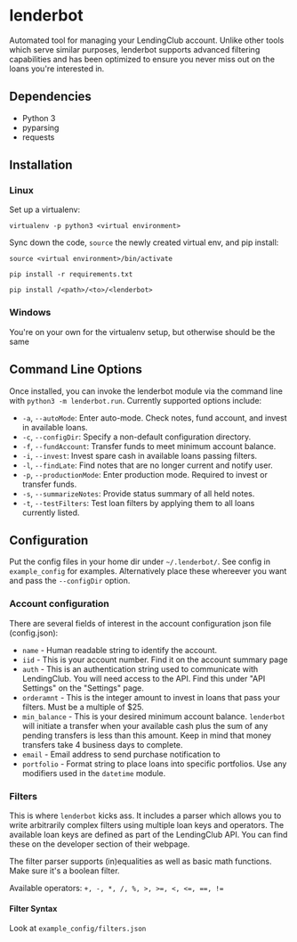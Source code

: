 # lenderbot
Automated tool for managing your LendingClub account. Unlike other tools which serve similar purposes, lenderbot supports advanced filtering capabilities and has been optimized to ensure you never miss out on the loans you're interested in.

## Dependencies
* Python 3
* pyparsing
* requests

## Installation
### Linux
Set up a virtualenv:

`virtualenv -p python3 <virtual environment>`

Sync down the code, `source` the newly created virtual env, and pip install:

`source <virtual environment>/bin/activate`

`pip install -r requirements.txt`

`pip install /<path>/<to>/<lenderbot>`

### Windows
You're on your own for the virtualenv setup, but otherwise should be the same

## Command Line Options
Once installed, you can invoke the lenderbot module via the command line with `python3 -m lenderbot.run`. Currently supported options include:
* `-a`, `--autoMode`: Enter auto-mode. Check notes, fund account, and invest in available loans.
* `-c`, `--configDir`: Specify a non-default configuration directory.
* `-f`, `--fundAccount`: Transfer funds to meet minimum account balance.
* `-i`, `--invest`: Invest spare cash in available loans passing filters.
* `-l`, `--findLate`: Find notes that are no longer current and notify user.
* `-p`, `--productionMode`: Enter production mode. Required to invest or transfer funds.
* `-s`, `--summarizeNotes`: Provide status summary of all held notes.
* `-t`, `--testFilters`: Test loan filters by applying them to all loans currently listed.

## Configuration
Put the config files in your home dir under `~/.lenderbot/`. See config in `example_config` for examples. Alternatively place these whereever you want and pass the `--configDir` option.

### Account configuration
There are several fields of interest in the account configuration json file (config.json):
* `name` - Human readable string to identify the account.
* `iid` - This is your account number. Find it on the account summary page
* `auth` - This is an authentication string used to communicate with LendingClub. You will need access to the API. Find this under "API Settings" on the "Settings" page.
* `orderamnt` - This is the integer amount to invest in loans that pass your filters. Must be a multiple of $25.
* `min_balance` - This is your desired minimum account balance. `lenderbot` will initiate a transfer when your available cash plus the sum of any pending transfers is less than this amount. Keep in mind that money transfers take 4 business days to complete.
* `email` - Email address to send purchase notification to
* `portfolio` - Format string to place loans into specific portfolios. Use any modifiers used in the `datetime` module.

### Filters
This is where `lenderbot` kicks ass. It includes a parser which allows you to write arbitrarily complex filters using multiple loan keys and operators. The available loan keys are defined as part of the LendingClub API. You can find these on the developer section of their webpage.

The filter parser supports (in)equalities as well as basic math functions. Make sure it's a boolean filter.

Available operators: `+, -, *, /, %, >, >=, <, <=, ==, !=`

#### Filter Syntax
Look at `example_config/filters.json`
